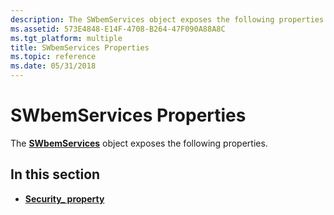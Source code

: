 ```yaml
---
description: The SWbemServices object exposes the following properties.
ms.assetid: 573E4848-E14F-4708-B264-47F090A88A8C
ms.tgt_platform: multiple
title: SWbemServices Properties
ms.topic: reference
ms.date: 05/31/2018
---
```


# SWbemServices Properties

The [**SWbemServices**](swbemservices.md) object exposes the following properties.

## In this section

-   [**Security\_ property**](swbemservices-security-.md)

 

 



